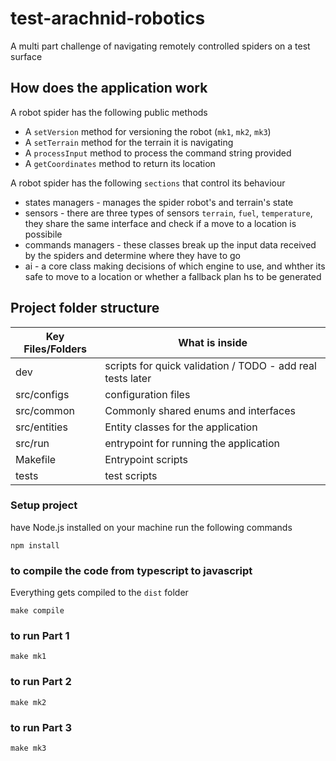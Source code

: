 # test-arachnid-robotics

A multi part challenge of navigating remotely controlled spiders on a test surface

## How does the application work

A robot spider has the following public methods

- A `setVersion` method for versioning the robot (`mk1`, `mk2`, `mk3`)
- A `setTerrain` method for the terrain it is navigating
- A `processInput` method to process the command string provided
- A `getCoordinates` method to return its location

A robot spider has the following `sections` that control its behaviour

- states managers - manages the spider robot's and terrain's state
- sensors - there are three types of sensors `terrain`, `fuel`, `temperature`, they share the same interface and check if a move to a location is possibile
- commands managers - these classes break up the input data received by the spiders and determine where they have to go
- ai - a core class making decisions of which engine to use, and whther its safe to move to a location or whether a fallback plan hs to be generated

## Project folder structure

| Key Files/Folders | What is inside                                             |
| ----------------- | ---------------------------------------------------------- |
| dev               | scripts for quick validation / TODO - add real tests later |
| src/configs       | configuration files                                        |
| src/common        | Commonly shared enums and interfaces                       |
| src/entities      | Entity classes for the application                         |
| src/run           | entrypoint for running the application                     |
| Makefile          | Entrypoint scripts                                         |
| tests             | test scripts                                               |

### Setup project

have Node.js installed on your machine
run the following commands

```
npm install
```

### to compile the code from typescript to javascript

Everything gets compiled to the `dist` folder

```
make compile
```

### to run Part 1

```
make mk1
```

### to run Part 2

```
make mk2
```

### to run Part 3

```
make mk3
```
